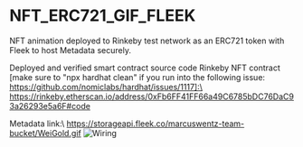 # NFT_ERC721_GIF_FLEEK

NFT animation deployed to Rinkeby test network as an ERC721 token with Fleek to host Metadata securely. 

Deployed and verified smart contract source code Rinkeby NFT contract [make sure to "npx hardhat clean" if you run into the following issue: https://github.com/nomiclabs/hardhat/issues/1117]:\ 
https://rinkeby.etherscan.io/address/0xFb6FF41FF66a49C6785bDC76DaC93a26293e5a6F#code

Metadata link:\ 
https://storageapi.fleek.co/marcuswentz-team-bucket/WeiGold.gif
<img src="https://github.com/MarcusWentz/WeiGold/blob/main/Images/WeiGold.gif" alt="Wiring"/>

